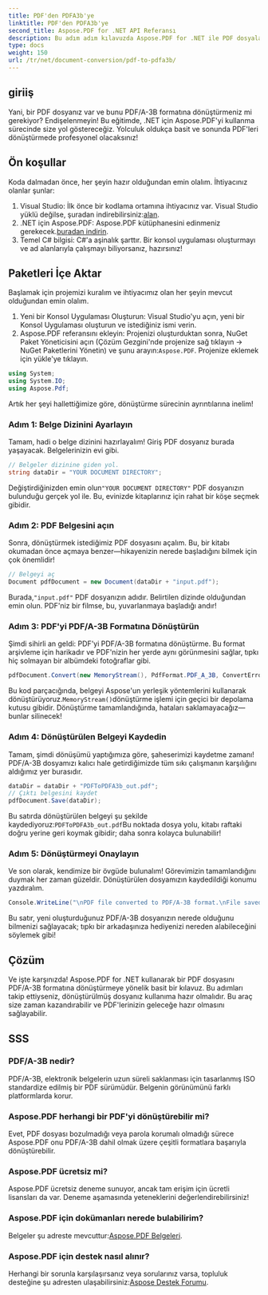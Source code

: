 ```yaml
---
title: PDF'den PDFA3b'ye
linktitle: PDF'den PDFA3b'ye
second_title: Aspose.PDF for .NET API Referansı
description: Bu adım adım kılavuzda Aspose.PDF for .NET ile PDF dosyalarını PDF/A-3B formatına zahmetsizce dönüştürmeyi öğrenin.
type: docs
weight: 150
url: /tr/net/document-conversion/pdf-to-pdfa3b/
---
```

## giriiş

Yani, bir PDF dosyanız var ve bunu PDF/A-3B formatına dönüştürmeniz mi gerekiyor? Endişelenmeyin! Bu eğitimde, .NET için Aspose.PDF'yi kullanma sürecinde size yol göstereceğiz. Yolculuk oldukça basit ve sonunda PDF'leri dönüştürmede profesyonel olacaksınız!

## Ön koşullar

Koda dalmadan önce, her şeyin hazır olduğundan emin olalım. İhtiyacınız olanlar şunlar:

1. Visual Studio: İlk önce bir kodlama ortamına ihtiyacınız var. Visual Studio yüklü değilse, şuradan indirebilirsiniz:[alan](https://visualstudio.microsoft.com/).
2.  .NET için Aspose.PDF: Aspose.PDF kütüphanesini edinmeniz gerekecek.[buradan indirin](https://releases.aspose.com/pdf/net/).
3. Temel C# bilgisi: C#'a aşinalık şarttır. Bir konsol uygulaması oluşturmayı ve ad alanlarıyla çalışmayı biliyorsanız, hazırsınız!

## Paketleri İçe Aktar

Başlamak için projemizi kuralım ve ihtiyacımız olan her şeyin mevcut olduğundan emin olalım.

1. Yeni bir Konsol Uygulaması Oluşturun: Visual Studio'yu açın, yeni bir Konsol Uygulaması oluşturun ve istediğiniz ismi verin.
2.  Aspose.PDF referansını ekleyin: Projenizi oluşturduktan sonra, NuGet Paket Yöneticisini açın (Çözüm Gezgini'nde projenize sağ tıklayın -> NuGet Paketlerini Yönetin) ve şunu arayın:`Aspose.PDF`. Projenize eklemek için yükle'ye tıklayın.

```csharp
using System;
using System.IO;
using Aspose.Pdf;
```

Artık her şeyi hallettiğimize göre, dönüştürme sürecinin ayrıntılarına inelim!

### Adım 1: Belge Dizinini Ayarlayın

Tamam, hadi o belge dizinini hazırlayalım! Giriş PDF dosyanız burada yaşayacak. Belgelerinizin evi gibi.

```csharp
// Belgeler dizinine giden yol.
string dataDir = "YOUR DOCUMENT DIRECTORY";
```

 Değiştirdiğinizden emin olun`"YOUR DOCUMENT DIRECTORY"` PDF dosyanızın bulunduğu gerçek yol ile. Bu, evinizde kitaplarınız için rahat bir köşe seçmek gibidir. 

### Adım 2: PDF Belgesini açın

Sonra, dönüştürmek istediğimiz PDF dosyasını açalım. Bu, bir kitabı okumadan önce açmaya benzer—hikayenizin nerede başladığını bilmek için çok önemlidir!

```csharp
// Belgeyi aç
Document pdfDocument = new Document(dataDir + "input.pdf");
```

 Burada,`"input.pdf"` PDF dosyanızın adıdır. Belirtilen dizinde olduğundan emin olun. PDF'niz bir filmse, bu, yuvarlanmaya başladığı andır!

### Adım 3: PDF'yi PDF/A-3B Formatına Dönüştürün

Şimdi sihirli an geldi: PDF'yi PDF/A-3B formatına dönüştürme. Bu format arşivleme için harikadır ve PDF'nizin her yerde aynı görünmesini sağlar, tıpkı hiç solmayan bir albümdeki fotoğraflar gibi.

```csharp
pdfDocument.Convert(new MemoryStream(), PdfFormat.PDF_A_3B, ConvertErrorAction.Delete);
```

 Bu kod parçacığında, belgeyi Aspose'un yerleşik yöntemlerini kullanarak dönüştürüyoruz.`MemoryStream()`dönüştürme işlemi için geçici bir depolama kutusu gibidir. Dönüştürme tamamlandığında, hataları saklamayacağız—bunlar silinecek!

### Adım 4: Dönüştürülen Belgeyi Kaydedin

Tamam, şimdi dönüşümü yaptığımıza göre, şaheserimizi kaydetme zamanı! PDF/A-3B dosyamızı kalıcı hale getirdiğimizde tüm sıkı çalışmanın karşılığını aldığımız yer burasıdır.

```csharp
dataDir = dataDir + "PDFToPDFA3b_out.pdf";
// Çıktı belgesini kaydet
pdfDocument.Save(dataDir);
```

 Bu satırda dönüştürülen belgeyi şu şekilde kaydediyoruz:`PDFToPDFA3b_out.pdf`Bu noktada dosya yolu, kitabı raftaki doğru yerine geri koymak gibidir; daha sonra kolayca bulunabilir!

### Adım 5: Dönüştürmeyi Onaylayın

Ve son olarak, kendimize bir övgüde bulunalım! Görevimizin tamamlandığını duymak her zaman güzeldir. Dönüştürülen dosyamızın kaydedildiği konumu yazdıralım.

```csharp
Console.WriteLine("\nPDF file converted to PDF/A-3B format.\nFile saved at " + dataDir);
```

Bu satır, yeni oluşturduğunuz PDF/A-3B dosyanızın nerede olduğunu bilmenizi sağlayacak; tıpkı bir arkadaşınıza hediyenizi nereden alabileceğini söylemek gibi!

## Çözüm

Ve işte karşınızda! Aspose.PDF for .NET kullanarak bir PDF dosyasını PDF/A-3B formatına dönüştürmeye yönelik basit bir kılavuz. Bu adımları takip ettiyseniz, dönüştürülmüş dosyanız kullanıma hazır olmalıdır. Bu araç size zaman kazandırabilir ve PDF'lerinizin geleceğe hazır olmasını sağlayabilir.

## SSS

### PDF/A-3B nedir?
PDF/A-3B, elektronik belgelerin uzun süreli saklanması için tasarlanmış ISO standardize edilmiş bir PDF sürümüdür. Belgenin görünümünü farklı platformlarda korur.

### Aspose.PDF herhangi bir PDF'yi dönüştürebilir mi?
Evet, PDF dosyası bozulmadığı veya parola korumalı olmadığı sürece Aspose.PDF onu PDF/A-3B dahil olmak üzere çeşitli formatlara başarıyla dönüştürebilir.

### Aspose.PDF ücretsiz mi?
Aspose.PDF ücretsiz deneme sunuyor, ancak tam erişim için ücretli lisansları da var. Deneme aşamasında yeteneklerini değerlendirebilirsiniz!

### Aspose.PDF için dokümanları nerede bulabilirim?
 Belgeler şu adreste mevcuttur:[Aspose.PDF Belgeleri](https://reference.aspose.com/pdf/net/).

### Aspose.PDF için destek nasıl alınır?
Herhangi bir sorunla karşılaşırsanız veya sorularınız varsa, topluluk desteğine şu adresten ulaşabilirsiniz:[Aspose Destek Forumu](https://forum.aspose.com/c/pdf/10).